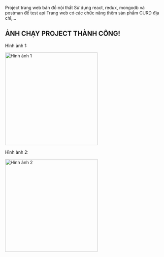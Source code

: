Project trang web bán đồ nội thất
Sử dụng react, redux, mongodb và postman để test api
Trang web có các chức năng thêm sản phẩm CURD địa chỉ,...

## ẢNH CHẠY PROJECT THÀNH CÔNG!

<p>Hình ảnh 1:</p>
<img src="../../../../screen/img1.jpg" alt="Hình ảnh 1" width="300"/>

<p>Hình ảnh 2:</p>
<img src="./images/image2.jpg" alt="Hình ảnh 2" width="300"/>
